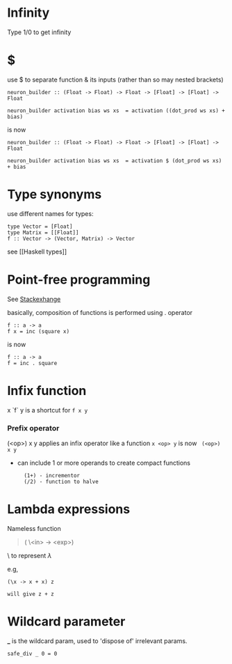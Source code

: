# Infinity
Type 1/0 to get infinity
# $
use $ to separate function & its inputs (rather than so may nested brackets)

```
neuron_builder :: (Float -> Float) -> Float -> [Float] -> [Float] -> Float

neuron_builder activation bias ws xs  = activation ((dot_prod ws xs) + bias)
```
is now

```
neuron_builder :: (Float -> Float) -> Float -> [Float] -> [Float] -> Float

neuron_builder activation bias ws xs  = activation $ (dot_prod ws xs) + bias
```
# Type synonyms
use different names for types:
```
type Vector = [Float]
type Matrix = [[Float]]
f :: Vector -> (Vector, Matrix) -> Vector
```
see [[Haskell types]]
# Point-free programming

See [Stackexhange](https://stackoverflow.com/questions/944446/what-is-point-free-style-in-functional-programming/944540#944540)

basically, composition of functions is performed using . operator

```
f :: a -> a
f x = inc (square x)
```

is now

```
f :: a -> a
f = inc . square
```

# Infix function

x \`f\` y is a shortcut for ``` f x y ```

### Prefix operator
(\<op>) x y applies an infix operator like a function
``` x <op> y ```
is now
``` (<op>) x y```
- can include 1 or more operands to create compact functions
    ```
	  (1+) - incrementor
	  (/2) - function to halve
	```
# Lambda expressions

Nameless function

>( \\\<in> -> \<exp>)

\\  to represent $\lambda$

e.g, 
```
(\x -> x + x) z

will give z + z
```

# Wildcard parameter

**\_** is the wildcard param, used to 'dispose of' irrelevant params.

`safe_div _ 0 = 0`